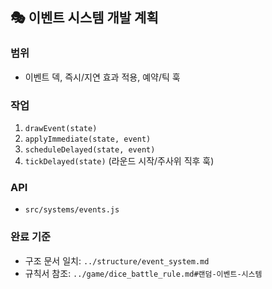 ## 🎭 이벤트 시스템 개발 계획

### 범위

- 이벤트 덱, 즉시/지연 효과 적용, 예약/틱 훅

### 작업

1. `drawEvent(state)`
2. `applyImmediate(state, event)`
3. `scheduleDelayed(state, event)`
4. `tickDelayed(state)` (라운드 시작/주사위 직후 훅)

### API

- `src/systems/events.js`

### 완료 기준

- 구조 문서 일치: `../structure/event_system.md`
- 규칙서 참조: `../game/dice_battle_rule.md#랜덤-이벤트-시스템`

